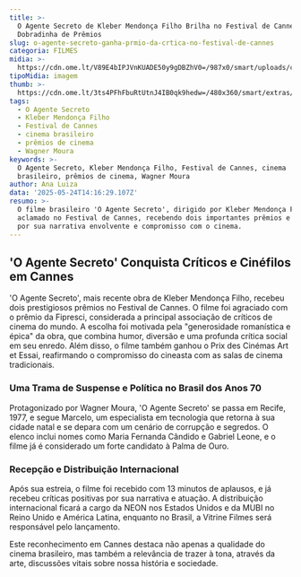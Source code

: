 ```yaml
---
title: >-
  O Agente Secreto de Kleber Mendonça Filho Brilha no Festival de Cannes com
  Dobradinha de Prêmios
slug: o-agente-secreto-ganha-prmio-da-crtica-no-festival-de-cannes
categoria: FILMES
midia: >-
  https://cdn.ome.lt/V89E4bIPJVnKUADE50y9gDBZhV0=/987x0/smart/uploads/conteudo/fotos/oagentesecreto_gtRwAtc.jpg
tipoMidia: imagem
thumb: >-
  https://cdn.ome.lt/3ts4PFhFbuRtUtnJ4IB0qk9hedw=/480x360/smart/extras/conteudos/oagentesecreto_TXXAxPN.jpg
tags:
  - O Agente Secreto
  - Kleber Mendonça Filho
  - Festival de Cannes
  - cinema brasileiro
  - prêmios de cinema
  - Wagner Moura
keywords: >-
  O Agente Secreto, Kleber Mendonça Filho, Festival de Cannes, cinema
  brasileiro, prêmios de cinema, Wagner Moura
author: Ana Luiza
data: '2025-05-24T14:16:29.107Z'
resumo: >-
  O filme brasileiro 'O Agente Secreto', dirigido por Kleber Mendonça Filho, foi
  aclamado no Festival de Cannes, recebendo dois importantes prêmios e elogios
  por sua narrativa envolvente e compromisso com o cinema.
---
```


## 'O Agente Secreto' Conquista Críticos e Cinéfilos em Cannes

'O Agente Secreto', mais recente obra de Kleber Mendonça Filho, recebeu dois prestigiosos prêmios no Festival de Cannes. O filme foi agraciado com o prêmio da Fipresci, considerada a principal associação de críticos de cinema do mundo. A escolha foi motivada pela "generosidade romanística e épica" da obra, que combina humor, diversão e uma profunda crítica social em seu enredo. Além disso, o filme também ganhou o Prix des Cinémas Art et Essai, reafirmando o compromisso do cineasta com as salas de cinema tradicionais.

### Uma Trama de Suspense e Política no Brasil dos Anos 70

Protagonizado por Wagner Moura, 'O Agente Secreto' se passa em Recife, 1977, e segue Marcelo, um especialista em tecnologia que retorna à sua cidade natal e se depara com um cenário de corrupção e segredos. O elenco inclui nomes como Maria Fernanda Cândido e Gabriel Leone, e o filme já é considerado um forte candidato à Palma de Ouro.

### Recepção e Distribuição Internacional

Após sua estreia, o filme foi recebido com 13 minutos de aplausos, e já recebeu críticas positivas por sua narrativa e atuação. A distribuição internacional ficará a cargo da NEON nos Estados Unidos e da MUBI no Reino Unido e América Latina, enquanto no Brasil, a Vitrine Filmes será responsável pelo lançamento.

Este reconhecimento em Cannes destaca não apenas a qualidade do cinema brasileiro, mas também a relevância de trazer à tona, através da arte, discussões vitais sobre nossa história e sociedade.
